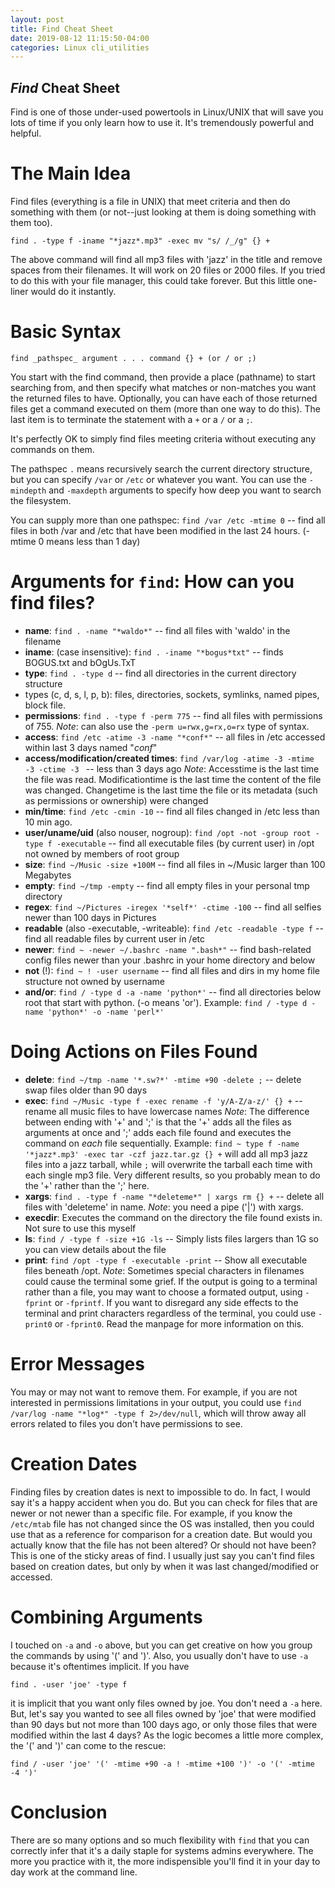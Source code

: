 ```yaml
---
layout: post
title: Find Cheat Sheet
date: 2019-08-12 11:15:50-04:00
categories: Linux cli_utilities
---
```


## *Find* Cheat Sheet

Find is one of those under-used powertools in Linux/UNIX that will save you lots of time if you only learn
how to use it.  It's tremendously powerful and helpful.  

# The Main Idea

Find files (everything is a file in UNIX) that meet criteria and then do something with them (or not--just 
looking at them is doing something with them too).

```
find . -type f -iname "*jazz*.mp3" -exec mv "s/ /_/g" {} +
```

The above command will find all mp3 files with 'jazz' in the title and remove spaces from their filenames.  It
will work on 20 files or 2000 files.  If you tried to do this with your file manager, this could take
forever.  But this little one-liner would do it instantly.

# Basic Syntax

```
find _pathspec_ argument . . . command {} + (or / or ;)
```

You start with the find command, then provide a place (pathname) to start searching from, and then specify 
what matches or non-matches you want the returned files to have.  Optionally, you can have each of those
returned files get a command executed on them (more than one way to do this).  The last item is to terminate the
statement with a `+` or a `/` or a `;`.

It's perfectly OK to simply find files meeting criteria without executing any commands on them.  

The pathspec `.` means recursively search the current directory structure, but you can specify `/var` or `/etc`
or whatever you want.  You can use the `-mindepth` and `-maxdepth` arguments to specify how deep you want to
search the filesystem.

You can supply more than one pathspec:  `find /var /etc -mtime 0` -- find all files in both /var and /etc that have been
modified in the last 24 hours.  (-mtime 0 means less than 1 day)

# Arguments for `find`: How can you find files?

* __name__:  `find . -name "*waldo*"` -- find all files with 'waldo' in the filename
* __iname__: (case insensitive): `find . -iname "*bogus*txt"` -- finds BOGUS.txt and bOgUs.TxT
* __type__:  `find . -type d` -- find all directories in the current directory structure
* types (c, d, s, l, p, b): files, directories, sockets, symlinks, named pipes, block file. 
* __permissions__: `find . -type f -perm 775` -- find all files with permissions of 755. _Note_: can also use
the `-perm u=rwx,g=rx,o=rx` type of syntax.
* __access__:  `find /etc -atime -3 -name "*conf*"` -- all files in /etc accessed within last 3 days named "*conf*"
* __access/modification/created times__:  `find /var/log -atime -3 -mtime -3 -ctime -3 ` -- less than 3 days ago
_Note_: Accesstime is the last time the file was read.  Modificationtime is the last time the content of the file was
changed.  Changetime is the last time the file or its metadata (such as permissions or ownership) were changed
* __min/time__:  `find /etc -cmin -10` -- find all files changed in /etc less than 10 min ago.
* __user/uname/uid__ (also nouser, nogroup): `find /opt -not -group root -type f -executable` -- find all executable files (by current user) in /opt not owned by members of root group
* __size__: `find ~/Music -size +100M` -- find all files in ~/Music larger than 100 Megabytes
* __empty__: `find ~/tmp -empty` -- find all empty files in your personal tmp directory
* __regex__: `find ~/Pictures -iregex '*self*' -ctime -100` -- find all selfies newer than 100 days in Pictures
* __readable__ (also -executable, -writeable): `find /etc -readable -type f` -- find all readable files by current user in /etc
* __newer__: `find ~ -newer ~/.bashrc -name ".bash*"` -- find bash-related config files newer than your .bashrc in your
  home directory and below
* __not__ (!): `find ~ ! -user username` -- find all files and dirs in my home file structure not owned by username
* __and/or__: `find / -type d -a -name 'python*'` -- find all directories below root that start with python. (-o means
  'or'). Example: `find / -type d -name 'python*' -o -name 'perl*'`

# Doing Actions on Files Found

* __delete__: `find ~/tmp -name '*.sw?*' -mtime +90 -delete ;` -- delete swap files older than 90 days
* __exec__: `find ~/Music -type f -exec rename -f 'y/A-Z/a-z/' {} +` -- rename all music files to have lowercase names
_Note_: The difference between ending with '+' and ';' is that the '+' adds all the files as arguments at once and ';' adds
each file found and executes the command on _each_ file sequentially.  Example: `find ~ type f -name '*jazz*.mp3' -exec tar -czf
jazz.tar.gz {} +` will add all mp3 jazz files into a jazz tarball, while `;` will overwrite the tarball each time with each
single mp3 file.  Very different results, so you probably mean to do the '+' rather than the ';' here.
* __xargs__: `find . -type f -name "*deleteme*" | xargs rm {} +` -- delete all files with 'deleteme' in name. _Note_: you
  need a pipe ('|') with xargs.
* __execdir__: Executes the command on the directory the file found exists in. Not sure to use this myself
* __ls__: `find / -type f -size +1G -ls` -- Simply lists files largers than 1G so you can view details about the file
* __print__: `find /opt -type f -executable -print` -- Show all executable files beneath /opt.  _Note_: Sometimes special 
characters in filenames could cause the terminal some grief.  If the output is going to a terminal rather than a file, you
may want to choose a formated output, using `-fprint` or `-fprintf`.  If you want to disregard any side effects to the
terminal and print characters regardless of the terminal, you could use `-print0` or `-fprint0`.  Read the manpage for more
information on this.

# Error Messages

You may or may not want to remove them.  For example, if you are not interested in permissions limitations in your output,
you could use `find /var/log -name "*log*" -type f 2>/dev/null`, which will throw away all errors related to files you don't have
permissions to see.

# Creation Dates

Finding files by creation dates is next to impossible to do.  In fact, I would say it's a happy accident when you do.  But
you can check for files that are newer or not newer than a specific file.  For example, if you know the `/etc/mtab` file
has not changed since the OS was installed, then you could use that as a reference for comparison for a creation date.  But
would you actually know that the file has not been altered?  Or should not have been?  This is one of the sticky areas of
find.  I usually just say you can't find files based on creation dates, but only by when it was last changed/modified or
accessed.

# Combining Arguments

I touched on `-a` and `-o` above, but you can get creative on how you group the commands by using '(' and ')'.  Also, you
usually don't have to use `-a` because it's oftentimes implicit.  If you have 
```
find . -user 'joe' -type f
``` 
it is implicit that you want only files owned by joe.  You don't need a `-a` here.  But, let's say you wanted to see all
files owned by 'joe' that were modified than 90 days but not more than 100 days ago, or only those files that were modified within
the last 4 days?  As the logic becomes a little more complex, the '(' and ')' can come to the rescue: 
```
find / -user 'joe' '(' -mtime +90 -a ! -mtime +100 ')' -o '(' -mtime -4 ')'
```

# Conclusion

There are so many options and so much flexibility with `find` that you can correctly infer that it's a daily staple for
systems admins everywhere.  The more you practice with it, the more indispensible you'll find it in your day to day work at
the command line.
